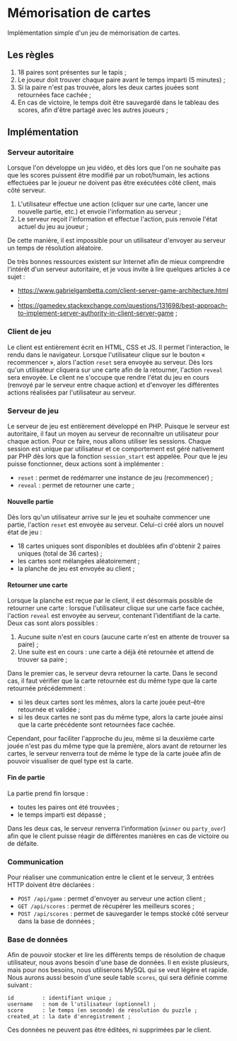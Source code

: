 # Mémorisation de cartes

Implémentation simple d'un jeu de mémorisation de cartes.

## Les règles

1. 18 paires sont présentes sur le tapis ;
2. Le joueur doit trouver chaque paire avant le temps imparti (5 minutes) ;
3. Si la paire n'est pas trouvée, alors les deux cartes jouées sont retournées face cachée ;
3. En cas de victoire, le temps doit être sauvegardé dans le tableau des scores, afin d'être partagé avec les autres
   joueurs ;

## Implémentation

### Serveur autoritaire

Lorsque l'on développe un jeu vidéo, et dès lors que l'on ne souhaite pas que les scores puissent être modifié par un
robot/humain, les actions effectuées par le joueur ne doivent pas être exécutées côté client, mais côté serveur.

1. L'utilisateur effectue une action (cliquer sur une carte, lancer une nouvelle partie, etc.) et envoie l'information
   au serveur ;
2. Le serveur reçoit l'information et effectue l'action, puis renvoie l'état actuel du jeu au joueur ;

De cette manière, il est impossible pour un utilisateur d'envoyer au serveur un temps de résolution aléatoire.

De très bonnes ressources existent sur Internet afin de mieux comprendre l'intérêt d'un serveur autoritaire, et je vous
invite à lire quelques articles à ce sujet :

- https://www.gabrielgambetta.com/client-server-game-architecture.html ;
- https://gamedev.stackexchange.com/questions/131698/best-approach-to-implement-server-authority-in-client-server-game ;

### Client de jeu

Le client est entièrement écrit en HTML, CSS et JS. Il permet l'interaction, le rendu dans le navigateur. Lorsque
l'utilisateur clique sur le bouton « recommencer », alors l'action `reset` sera envoyée au serveur. Dès lors qu'un
utilisateur cliquera sur une carte afin de la retourner, l'action `reveal` sera envoyée. Le client ne s'occupe que
rendre l'état du jeu en cours (renvoyé par le serveur entre chaque action) et d'envoyer les différentes actions
réalisées par l'utilisateur au serveur.

### Serveur de jeu

Le serveur de jeu est entièrement développé en PHP. Puisque le serveur est autoritaire, il faut un moyen au serveur de
reconnaître un utilisateur pour chaque action. Pour ce faire, nous allons utiliser les sessions. Chaque session est
unique par utilisateur et ce comportement est géré nativement par PHP dès lors que la fonction `session_start` est
appelée. Pour que le jeu puisse fonctionner, deux actions sont à implémenter :

- `reset` : permet de redémarrer une instance de jeu (recommencer) ;
- `reveal` : permet de retourner une carte ;

#### Nouvelle partie

Dès lors qu'un utilisateur arrive sur le jeu et souhaite commencer une partie,  l'action `reset` est envoyée au serveur.
Celui-ci créé alors un nouvel état de jeu :

- 18 cartes uniques sont disponibles et doublées afin d'obtenir 2 paires uniques (total de 36 cartes) ;
- les cartes sont mélangées aléatoirement ;
- la planche de jeu est envoyée au client ;

#### Retourner une carte

Lorsque la planche est reçue par le client, il est désormais possible de retourner une carte : lorsque l'utilisateur
clique sur une carte face cachée, l'action `reveal` est envoyée au serveur, contenant l'identifiant de la carte. Deux
cas sont alors possibles :

1. Aucune suite n'est en cours (aucune carte n'est en attente de trouver sa paire) ;
2. Une suite est en cours : une carte a déjà été retournée et attend de trouver sa paire ;

Dans le premier cas, le serveur devra retourner la carte. Dans le second cas, il faut vérifier que la carte retournée
est du même type que la carte retournée précédemment :

- si les deux cartes sont les mêmes, alors la carte jouée peut-être retournée et validée ;
- si les deux cartes ne sont pas du même type, alors la carte jouée ainsi que la carte précédente sont retournées face
  cachée.

Cependant, pour faciliter l'approche du jeu, même si la deuxième carte jouée n'est pas du même type que la première,
alors avant de retourner les cartes, le serveur renverra tout de même le type de la carte jouée afin de pouvoir
visualiser de quel type est la carte.

#### Fin de partie

La partie prend fin lorsque :

- toutes les paires ont été trouvées ;
- le temps imparti est dépassé ;

Dans les deux cas, le serveur renverra l'information (`winner` ou `party_over`) afin que le client puisse réagir de
différentes manières en cas de victoire ou de défaite.

### Communication

Pour réaliser une communication entre le client et le serveur, 3 entrées HTTP doivent être déclarées :

- `POST /api/game` : permet d'envoyer au serveur une action client ;
- `GET /api/scores` : permet de récupérer les meilleurs scores ;
- `POST /api/scores` : permet de sauvegarder le temps stocké côté serveur dans la base de données ;

### Base de données

Afin de pouvoir stocker et lire les différents temps de résolution de chaque utilisateur, nous avons besoin d'une base
de données. Il en existe plusieurs, mais pour nos besoins, nous utiliserons MySQL qui se veut légère et rapide. Nous
aurons aussi besoin d'une seule table `scores`, qui sera définie comme suivant :

```
id         : identifiant unique ;
username   : nom de l'utilisateur (optionnel) ;
score      : le temps (en seconde) de résolution du puzzle ;
created_at : la date d'enregistrement ;
```

Ces données ne peuvent pas être éditées, ni supprimées par le client.